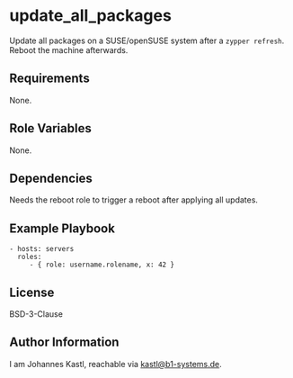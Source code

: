 update_all_packages
=========

Update all packages on a SUSE/openSUSE system after a `zypper refresh`. Reboot the machine afterwards.

Requirements
------------

None.

Role Variables
--------------

None.

Dependencies
------------

Needs the reboot role to trigger a reboot after applying all updates.

Example Playbook
----------------

    - hosts: servers
      roles:
         - { role: username.rolename, x: 42 }

License
-------

BSD-3-Clause

Author Information
------------------

I am Johannes Kastl, reachable via kastl@b1-systems.de.
